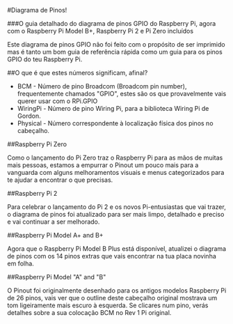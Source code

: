 #Diagrama de Pinos!

###O guia detalhado do diagrama de pinos GPIO do Raspberry Pi, agora com o Raspberry Pi Model B+, Raspberry Pi 2 e Pi Zero incluídos

Este diagrama de pinos GPIO não foi feito com o propósito de ser imprimido mas é tanto um bom guia de referência rápida como um guia para os pinos GPIO do teu Raspberry Pi.

##O que é que estes números significam, afinal?

* BCM - Número de pino Broadcom (Broadcom pin number), frequentemente chamados "GPIO", estes são os que provavelmente vais querer usar com o RPi.GPIO
* WiringPi - Número de pino Wiring Pi, para a biblioteca Wiring Pi de Gordon.
* Physical - Número correspondente à localização física dos pinos no cabeçalho.

##Raspberry Pi Zero

Como o lançamento do Pi Zero traz o Raspberry Pi para as mãos de muitas mais pessoas, estamos a empurrar o Pinout um pouco mais para a vanguarda com alguns melhoramentos visuais e menus categorizados para te ajudar a encontrar o que precisas.

##Raspberry Pi 2

Para celebrar o lançamento do Pi 2 e os novos Pi-entusiastas que vai trazer, o diagrama de pinos foi atualizado para ser mais limpo, detalhado e preciso e vai continuar a ser melhorado.

##Raspberry Pi Model A+ and B+

Agora que o Raspberry Pi Model B Plus está disponível, atualizei o diagrama de pinos com os 14 pinos extras que vais encontrar na tua placa novinha em folha.

##Raspberry Pi Model "A" and "B"

O Pinout foi originalmente desenhado para os antigos modelos Raspberry Pi de 26 pinos, vais ver que o outline deste cabeçalho original mostrava um tom ligeiramente mais escuro à esquerda. Se clicares num pino, verás detalhes sobre a sua colocação BCM no Rev 1 Pi original.